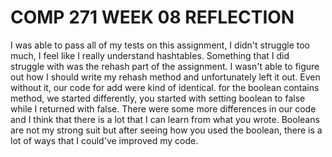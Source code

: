 # COMP 271 WEEK 08 REFLECTION

I was able to pass all of my tests on this assignment, I didn't struggle too much, I feel like I really understand hashtables. Something that I did struggle with was the rehash part of the assignment. I wasn't able to figure out how I should write my rehash method and unfortunately left it out. Even without it, our code for add were kind of identical. for the boolean contains method, we started differently, you started with setting boolean to false while I returned with false. There were some more differences in our code and I think that there is a lot that I can learn from what you wrote. Booleans are not my strong suit but after seeing how you used the boolean, there is a lot of ways that I could've improved my code.
